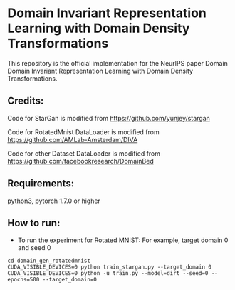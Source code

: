 # Domain Invariant Representation Learning with Domain Density Transformations

This repository is the official implementation for the NeurIPS paper Domain Domain Invariant Representation Learning with Domain Density Transformations.

## Credits:

Code for StarGan is modified from https://github.com/yunjey/stargan

Code for RotatedMnist DataLoader is modified from https://github.com/AMLab-Amsterdam/DIVA

Code for other Dataset DataLoader is modified from https://github.com/facebookresearch/DomainBed

## Requirements:
python3, pytorch 1.7.0 or higher

## How to run:

- To run the experiment for Rotated MNIST: For example, target domain 0 and seed 0
```RotatedMNIST
cd domain_gen_rotatedmnist
CUDA_VISIBLE_DEVICES=0 python train_stargan.py --target_domain 0
CUDA_VISIBLE_DEVICES=0 python -u train.py --model=dirt --seed=0 --epochs=500 --target_domain=0
```
